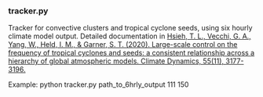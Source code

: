 ### tracker.py

Tracker for convective clusters and tropical cyclone seeds, using six hourly climate model output. Detailed documentation in [Hsieh, T. L., Vecchi, G. A., Yang, W., Held, I. M., & Garner, S. T. (2020). Large-scale control on the frequency of tropical cyclones and seeds: a consistent relationship across a hierarchy of global atmospheric models. Climate Dynamics, 55(11), 3177-3196.](https://link.springer.com/article/10.1007/s00382-020-05446-5)

Example: 
python tracker.py path_to_6hrly_output 111 150
